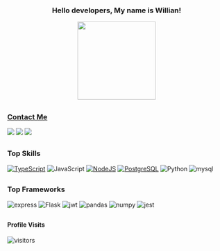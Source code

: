 ### <div align="center">Hello developers, My name is Willian!</div>

<div align="center">
  <a href="https://github.com/Williancc1557">
  <img height="180em" src="https://github-readme-stats.vercel.app/api?username=Williancc1557&show_icons=true&theme=radical&include_all_commits=true&count_private=true"/>
</div>
  
##
### Contact Me
<div>
  <a href="https://www.instagram.com/willian_cc15/" target="_blank"><img src="https://img.shields.io/badge/-Instagram-%23E4405F?style=for-the-badge&logo=instagram&logoColor=white" target="_blank"></a>
  <a href="https://www.linkedin.com/in/willian-cavalcanti-3981751b1/" target="_blank"><img src="https://img.shields.io/badge/-LinkedIn-%230077B5?style=for-the-badge&logo=linkedin&logoColor=white" target="_blank"></a> 
  <a href="https://api.whatsapp.com/send?1=pt_BR&phone=5581989474662" target="_blank"><img src="https://img.shields.io/badge/WhatsApp-25D366?style=for-the-badge&logo=whatsapp&logoColor=white" target="_blank"></a>

##
  
### Top Skills
  
[![TypeScript](https://img.shields.io/badge/TypeScript-007ACC?style=for-the-badge&logo=typescript&logoColor=white)]()
![JavaScript](https://img.shields.io/badge/JavaScript-323330?style=for-the-badge&logo=javascript&logoColor=F7DF1E)
[![NodeJS](https://img.shields.io/badge/Node.js-339933?style=for-the-badge&logo=nodedotjs&logoColor=white)]()
[![PostgreSQL](https://img.shields.io/badge/PostgreSQL-316192?style=for-the-badge&logo=postgresql&logoColor=white)]()
![Python](https://img.shields.io/badge/Python-FFD43B?style=for-the-badge&logo=python&logoColor=darkgreen)
![mysql](https://img.shields.io/badge/MySQL-005C84?style=for-the-badge&logo=mysql&logoColor=white)
##

### Top Frameworks
 
![express](https://img.shields.io/badge/Express.js-000000?style=for-the-badge&logo=express&logoColor=white)
![Flask](https://img.shields.io/badge/Flask-000000?style=for-the-badge&logo=flask&logoColor=white)
![jwt](https://img.shields.io/badge/JWT-000000?style=for-the-badge&logo=JSON%20web%20tokens&logoColor=white)
![pandas](https://img.shields.io/badge/Pandas-2C2D72?style=for-the-badge&logo=pandas&logoColor=white)
![numpy](https://img.shields.io/badge/Numpy-777BB4?style=for-the-badge&logo=numpy&logoColor=white)
![jest](https://img.shields.io/badge/Jest-C21325?style=for-the-badge&logo=jest&logoColor=white)

##
  
#### Profile Visits
  
![visitors](https://visitor-badge.glitch.me/badge?page_id=Williancc1557)
